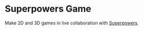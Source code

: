 # Superpowers Game

Make 2D and 3D games in live collaboration with [Superpowers](http://superpowers-html5.com/).
